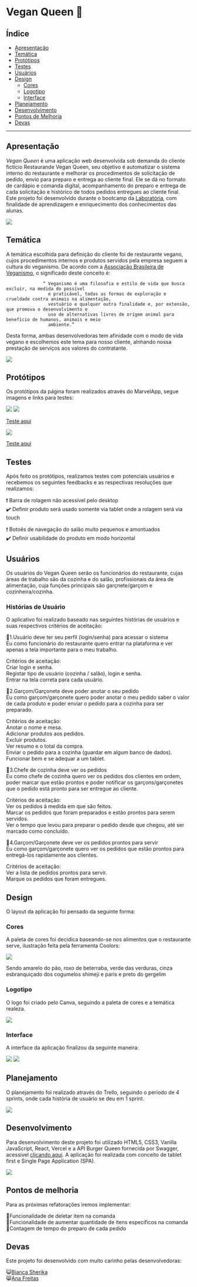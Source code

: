 # Vegan Queen :hamburger:

## Índice

- [Apresentação](#apresentação)
- [Temática](#temática)
- [Protótipos](#protótipos)
- [Testes](#testes)
- [Usuários](#usuários)
- [Design](#design)
   * [Cores](#cores)
   * [Logotipo](#logotipo)
   * [Interface](#interface)
- [Planejamento](#planejamento)
- [Desenvolvimento](#desenvolvimento)
- [Pontos de Melhoria](#pontos-de-melhoria)
- [Devas](#devas)

---

## Apresentação

*Vegan Queen* é uma aplicação web desenvolvida sob demanda do cliente fictício Restaurande Vegan Queen, seu objetivo é automatizar o sistema interno do restaurante e melhorar os procedimentos de solicitação de pedido, envio para preparo e entrega ao cliente final. Ele se dá no formato de cardápio e comanda digital, acompanhamento do preparo e entrega de cada solicitação e histórico de todos pedidos entregues ao cliente final. Este projeto foi desenvolvido durante o bootcamp da [Laboratória](https://www.laboratoria.la/br), com finalidade de aprendizagem e enriquecimento dos conhecimentos das alunas.

![](./src/img/Readme/burger.gif)

## Temática

A temática escolhida para definição do cliente foi de restaurante vegano, cujos procedimentos internos e produtos servidos pela empresa seguem a cultura do veganismo. De acordo com a [Associação Brasileira de Veganismo](https://veganismo.org.br/), o significado deste conceito é:

                  “ Veganismo é uma filosofia e estilo de vida que busca excluir, na medida do possível
                    e praticável, todas as formas de exploração e crueldade contra animais na alimentação,
                    vestuário e qualquer outra finalidade e, por extensão, que promova o desenvolvimento e
                    uso de alternativas livres de origem animal para benefício de humanos, animais e meio 
                    ambiente.”

Desta forma, ambas desenvolvedoras tem afinidade com o modo de vida vegano e escolhemos este tema para nosso cliente, alnhando nossa prestação de serviços aos valores do contratante.

![](./src/img/Readme/gifvegan.gif)

## Protótipos

Os protótipos da página foram realizados através do MarvelApp, segue imagens e links para testes:

![](./src/img/Readme/prototipologin.png)
![](./src/img/Readme/prototiporegistro.png)

[Teste aqui](https://marvelapp.com/prototype/fg13c84/screen/76693657)

![](./src/img/Readme/prototipohall.png)

[Teste aqui](https://marvelapp.com/prototype/fg13c84/screen/76905175)

## Testes

Após feito os protótipos, realizamos testes com potenciais usuários e recebemos os seguintes feedbacks e as respectivas resoluções que realizamos:

:heavy_exclamation_mark: Barra de rolagem não acessível pelo desktop </br>
:heavy_check_mark: Definir produto será usado somente via tablet onde a rolagem será via touch

:heavy_exclamation_mark: Botoẽs de navegação do salão muito pequenos e amontuados </br>
:heavy_check_mark: Definir usabilidade do produto em modo horizontal

## Usuários

Os usuários do Vegan Queen serão os funcionários do restaurante, cujas áreas de trabalho são da cozinha e do salão, profissionais da área de alimentação, cuja funções principais são garçnete/garçom e cozinheira/cozinha.

### Histórias de Usuário

O aplicativo foi realizado baseado nas seguintes histórias de usuários e suas respectivos critérios de aceitação:

:dancers:1.Usuário deve ter seu perfil (login/senha) para acessar o sistema </br>
Eu como funcionário do restaurante quero entrar na plataforma e ver apenas a tela importante para o meu trabalho.</br>

Critérios de aceitação:</br>
Criar login e senha.</br>
Registar tipo de usuário (cozinha / salão), login e senha.</br>
Entrar na tela correta para cada usuário.

:dancers:2.Garçom/Garçonete deve poder anotar o seu pedido</br>
Eu como garçom/garçonete quero poder anotar o meu pedido saber o valor de cada produto e poder enviar o pedido para a cozinha para ser preparado.</br>

Critérios de aceitação:</br>
Anotar o nome e mesa.</br>
Adicionar produtos aos pedidos.</br>
Excluir produtos.</br>
Ver resumo e o total da compra.</br>
Enviar o pedido para a cozinha (guardar em algum banco de dados).</br>
Funcionar bem e se adequar a um tablet.</br>

:dancers:3.Chefe de cozinha deve ver os pedidos</br>
Eu como chefe de cozinha quero ver os pedidos dos clientes em ordem, poder marcar que estão prontos e poder notificar os garçons/garçonetes que o pedido está pronto para ser entregue ao cliente.</br>

Critérios de aceitação:</br>
Ver os pedidos à medida em que são feitos.</br>
Marcar os pedidos que foram preparados e estão prontos para serem servidos.</br>
Ver o tempo que levou para preparar o pedido desde que chegou, até ser marcado como concluído.</br>

:dancers:4.Garçom/Garçonete deve ver os pedidos prontos para servir</br>
Eu como garçom/garçonete quero ver os pedidos que estão prontos para entregá-los rapidamente aos clientes.</br>

Critérios de aceitação:</br>
Ver a lista de pedidos prontos para servir.</br>
Marque os pedidos que foram entregues.</br>

## Design 

O layout da aplicação foi pensado da seguinte forma:

### Cores

A paleta de cores foi decidica baseando-se nos alimentos que o restaurante serve, ilustração feita pela ferramenta Coolors:

![](./src/img/Readme/paleta.png)

Sendo amarelo do pão, roxo de beterraba, verde das verduras, cinza esbranquiçado dos cogumelos shimeji e paris e preto do gergelim

### Logotipo

O logo foi criado pelo Canva, seguindo a paleta de cores e a temática realeza.

![](./src/img/LogoVector.png)

### Interface

A interface da aplicação finalizou da seguinte maneira:

![](./src/img/Readme/interface.png)
![](./src/img/Readme/interfacelogin.png)

## Planejamento

O planejamento foi realizado através do Trello, seguindo o período de 4 sprints, onde cada história de usuário se deu em 1 sprint.

![](./src/img/Readme/trello.png)

## Desenvolvimento

Para desenvolvimento deste projeto foi utilizado HTML5, CSS3, Vanilla JavaScript, React, Vercel e a API Burger Queen fornecida por Swagger, acessivel [clicando aqui](https://lab-api-bq.herokuapp.com/api-docs/#/). A aplicação foi realizada com conceito de tablet first e Single Page Application (SPA).

![](./src/img/Readme/prog.gif)

## Pontos de melhoria

Para as próximas refatorações iremos implementar:

:pushpin:Funcionalidade de deletar item na comanda </br>
:pushpin:Funcionalidade de aumentar quantidade de itens específicos na comanda </br>
:pushpin:Contagem de tempo do preparo de cada pedido </br>

## Devas

Este projeto foi desenvolvido com muito carinho pelas desenvolvedoras:

:smiley_cat:[Bianca Sherika](https://www.github.com/BiancaSherika)<br/>
:smile_cat:[Ana Freitas](https://www.github.com/anafreitas-br)
